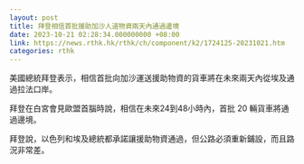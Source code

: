 ```yaml
---
layout: post
title: 拜登相信首批援助加沙人道物資兩天內通過邊境
date: 2023-10-21 02:28:34.000000000 +08:00
link: https://news.rthk.hk/rthk/ch/component/k2/1724125-20231021.htm
categories: rthk
---
```


美國總統拜登表示，相信首批向加沙運送援助物資的貨車將在未來兩天內從埃及通過拉法口岸。

拜登在白宮會見歐盟首腦時說，相信在未來24到48小時內，首批 20 輛貨車將通過邊境。

拜登說，以色列和埃及總統都承諾讓援助物資通過，但公路必須重新鋪設，而且路況非常差。
